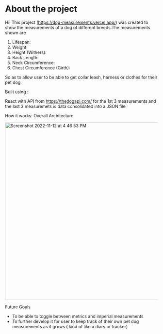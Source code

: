 # About the project
Hi! This project (https://dog-measurements.vercel.app/) was created to show the measurements of a dog of different breeds.The measurements shown are 
1. Lifespan: 
2. Weight:
3. Height (Withers): 
4. Back Length: 
5. Neck Circumference: 
6. Chest Circumference (Girth): 

So as to allow user to be able to get collar leash, harness or clothes for their pet dog.



Built using :

React with API from https://thedogapi.com/ for the 1st 3 measurements and the last 3 measuremets is data consolidated into a JSON file

How it works:
Overall Architecture 

<img width="586" alt="Screenshot 2022-11-12 at 4 46 53 PM" src="https://user-images.githubusercontent.com/53305192/201466596-affb4778-c5d4-455d-9935-04e6e74bce69.png">




Future Goals
- To be able to toggle between metrics and imperial measurements
- To further develop it for user to keep track of their own pet dog measurements as it grows ( kind of like a diary or tracker)
